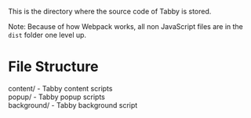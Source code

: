 This is the directory where the source code of Tabby is stored.

Note: Because of how Webpack works, all non JavaScript files are in the `dist` folder one level up.

# File Structure

content/ - Tabby content scripts<br/>
popup/ - Tabby popup scripts<br/>
background/ - Tabby background script<br/>
